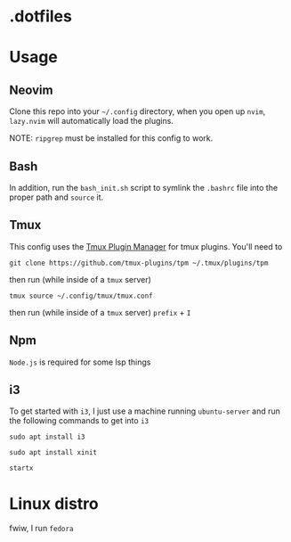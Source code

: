 # .dotfiles

# Usage

## Neovim
Clone this repo into your `~/.config` directory, when you open up `nvim`, `lazy.nvim` will automatically load the plugins. 

NOTE: `ripgrep` must be installed for this config to work.

## Bash
In addition, run the `bash_init.sh` script to symlink the `.bashrc` file into the proper path and `source` it.

## Tmux
This config uses the [Tmux Plugin Manager](https://github.com/tmux-plugins/tpm) for tmux plugins. You'll need to 
```
git clone https://github.com/tmux-plugins/tpm ~/.tmux/plugins/tpm
```
then run (while inside of a `tmux` server)
```
tmux source ~/.config/tmux/tmux.conf
```
then run (while inside of a `tmux` server)
`prefix` + `I`

## Npm
`Node.js` is required for some lsp things

## i3
To get started with `i3`, I just use a machine running `ubuntu-server` and run the following commands to get into `i3`
```
sudo apt install i3
```
```
sudo apt install xinit
```
```
startx
```

# Linux distro
fwiw, I run `fedora`
